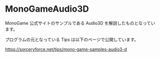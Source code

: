 # MonoGameAudio3D
MonoGame 公式サイトのサンプルである Audio3D を解説したものとなっています。

プログラムの元となっている Tips は以下のページで公開しています。

https://sorceryforce.net/tips/mono-game-samples-audio3-d
